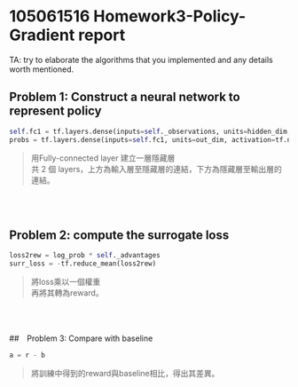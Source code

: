 # 105061516 Homework3-Policy-Gradient report

TA: try to elaborate the algorithms that you implemented and any details worth mentioned.


## Problem 1: Construct a neural network to represent policy

```python
self.fc1 = tf.layers.dense(inputs=self._observations, units=hidden_dim, activation=tf.nn.tanh, name="fc1")
probs = tf.layers.dense(inputs=self.fc1, units=out_dim, activation=tf.nn.softmax, name="fc2")
```

> 用Fully-connected layer 建立一層隱藏層<br>
> 共 2 個 layers，上方為輸入層至隱藏層的連結，下方為隱藏層至輸出層的連結。
<br>
<br> 

## Problem 2: compute the surrogate loss

```python
loss2rew = log_prob * self._advantages
surr_loss = -tf.reduce_mean(loss2rew)
```
> 將loss乘以一個權重<br>
> 再將其轉為reward。
<br>
<br>

##　Problem 3: Compare with baseline

```python
a = r - b
```

> 將訓練中得到的reward與baseline相比，得出其差異。
